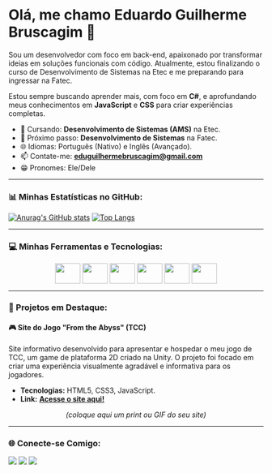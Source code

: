 # Olá, me chamo Eduardo Guilherme Bruscagim 👋

Sou um desenvolvedor com foco em back-end, apaixonado por transformar ideias em soluções funcionais com código. Atualmente, estou finalizando o curso de Desenvolvimento de Sistemas na Etec e me preparando para ingressar na Fatec.

Estou sempre buscando aprender mais, com foco em **C#**, e aprofundando meus conhecimentos em **JavaScript** e **CSS** para criar experiências completas.

- 🏫 Cursando: **Desenvolvimento de Sistemas (AMS)** na Etec.
- 🚀 Próximo passo: **Desenvolvimento de Sistemas** na Fatec.
- 🌐 Idiomas: Português (Nativo) e Inglês (Avançado).
- 📫 Contate-me: **eduguilhermebruscagim@gmail.com**
- 😁 Pronomes: Ele/Dele

---

### 📊 Minhas Estatísticas no GitHub:
[![Anurag's GitHub stats](https://github-readme-stats.vercel.app/api?username=EduuhBruscagim&show_icons=true&theme=dark&bg_color=00000000&hide_border=true&count_private=true)](https://github.com/EduuhBruscagim/github-readme-stats)
[![Top Langs](https://github-readme-stats.vercel.app/api/top-langs/?username=EduuhBruscagim&layout=compact&theme=transparent&hide_border=true)](https://github.com/EduuhBruscagim/github-readme-stats)

---

### 💻 Minhas Ferramentas e Tecnologias:
<p align="center">
  <img align="center" height="40" width="50" src="https://cdn.jsdelivr.net/gh/devicons/devicon@latest/icons/html5/html5-original.svg" />
  <img align="center" height="40" width="50" src="https://cdn.jsdelivr.net/gh/devicons/devicon@latest/icons/css3/css3-original.svg" />
  <img align="center" height="40" width="50" src="https://cdn.jsdelivr.net/gh/devicons/devicon@latest/icons/javascript/javascript-original.svg" />
  <img align="center" height="40" width="50" src="https://cdn.jsdelivr.net/gh/devicons/devicon@latest/icons/csharp/csharp-original.svg" />
  <img align="center" height="40" width="50" src="https://cdn.jsdelivr.net/gh/devicons/devicon@latest/icons/php/php-original.svg" />
  <img align="center" height="40" width="50" src="https://cdn.jsdelivr.net/gh/devicons/devicon@latest/icons/mysql/mysql-original.svg" />
</p>

---

### 🚀 Projetos em Destaque:

#### 🎮 Site do Jogo "From the Abyss" (TCC)
Site informativo desenvolvido para apresentar e hospedar o meu jogo de TCC, um game de plataforma 2D criado na Unity. O projeto foi focado em criar uma experiência visualmente agradável e informativa para os jogadores.

- **Tecnologias:** HTML5, CSS3, JavaScript.
- **Link:** <a href="https://from-the-abyss-tcc.netlify.app/">**Acesse o site aqui!**</a>

*<p align="center">(coloque aqui um print ou GIF do seu site)</p>*

---

### 🌐 Conecte-se Comigo:
<div>
  <a href="https://www.instagram.com/eduuhbruscagim?igsh=MW44MmtpbjE3M2Y5dQ==" target="_blank"><img src="https://img.shields.io/badge/Instagram-E4405F?style=for-the-badge&logo=instagram&logoColor=white" target="_blank"></a>
  <a href="mailto:eduguilhermebruscagim@gmail.com" target="_blank"><img src="https://img.shields.io/badge/Gmail-D14836?style=for-the-badge&logo=gmail&logoColor=white" target="_blank"></a>
  <a href="#" target="_blank"><img src="https://img.shields.io/badge/LinkedIn-0077B5?style=for-the-badge&logo=linkedin&logoColor=white" target="_blank"></a>
</div>
